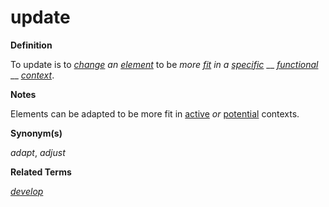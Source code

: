 # update

**Definition**

To update is to [_change_](https://github.com/gcassel/Modular-Organization-Terminology/blob/master/terms/change.md) _an_ [_element_](https://github.com/gcassel/Modular-Organization-Terminology/blob/master/terms/element.md) to be _more_ [_fit_](https://github.com/gcassel/Modular-Organization-Terminology/blob/master/terms/fit.md) _in a_ [_specific_](https://github.com/gcassel/Modular-Organization-Terminology/blob/master/terms/specific.md) __ [_functional_](https://github.com/gcassel/Modular-Organization-Terminology/blob/master/terms/function.md) __ [_context_](https://github.com/gcassel/Modular-Organization-Terminology/blob/master/terms/context.md).

**Notes**

Elements can be adapted to be more fit in [active](https://github.com/gcassel/Modular-Organization-Terminology/blob/master/terms/active.md) _or_ [potential](https://github.com/gcassel/Modular-Organization-Terminology/blob/master/terms/potential.md) contexts.

**Synonym(s)**

_adapt_, _adjust_

**Related Terms**

[_develop_](https://github.com/gcassel/Modular-Organization-Terminology/blob/master/terms/develop.md)
